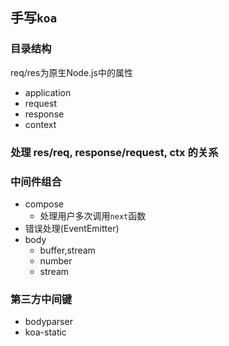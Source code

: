## 手写`koa`

### 目录结构
req/res为原生Node.js中的属性

* application
* request
* response
* context

### 处理 res/req, response/request, ctx 的关系

### 中间件组合
* compose
  * 处理用户多次调用`next`函数
* 错误处理(EventEmitter)
* body
  * buffer,stream
  * number
  * stream 

### 第三方中间键
* bodyparser
* koa-static
